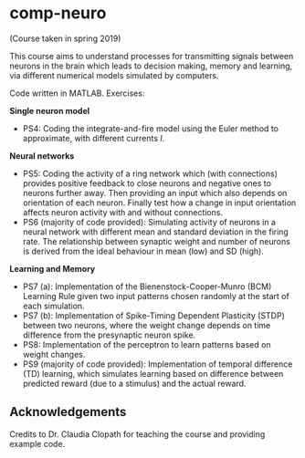 # comp-neuro
(Course taken in spring 2019)

This course aims to understand processes for transmitting signals between neurons in the brain which leads to decision making, memory and learning, via different numerical models simulated by computers.

Code written in MATLAB. Exercises:

**Single neuron model**
- PS4: Coding the integrate-and-fire model using the Euler method to approximate, with different currents *I*.

**Neural networks**
- PS5: Coding the activity of a ring network which (with connections) provides positive feedback to close neurons and negative ones to neurons further away. Then providing an input which also depends on orientation of each neuron. Finally test how a change in input orientation affects neuron activity with and without connections.
- PS6 (majority of code provided): Simulating activity of neurons in a neural network with different mean and standard deviation in the firing rate. The relationship between synaptic weight and number of neurons is derived from the ideal behaviour in mean (low) and SD (high).

**Learning and Memory**
- PS7 (a): Implementation of the Bienenstock-Cooper-Munro (BCM) Learning Rule given two input patterns chosen randomly at the start of each simulation.
- PS7 (b): Implementation of Spike-Timing Dependent Plasticity (STDP) between two neurons, where the weight change depends on time difference from the presynaptic neuron spike.
- PS8: Implementation of the perceptron to learn patterns based on weight changes.
- PS9 (majority of code provided): Implementation of temporal difference (TD) learning, which simulates learning based on difference between predicted reward (due to a stimulus) and the actual reward.

## Acknowledgements
Credits to Dr. Claudia Clopath for teaching the course and providing example code.
